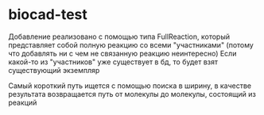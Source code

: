 # biocad-test

Добавление реализовано с помощью типа FullReaction, который представляет собой полную реакцию со всеми "участниками" (потому что добавлять ни с чем не связанную реакцию неинтересно)
Если какой-то из "участников" уже существует в бд, то будет взят существующий экземпляр

Самый короткий путь ищется с помощью поиска в ширину, в качестве результата возвращается путь от молекулы до молекулы, состоящий из реакций
